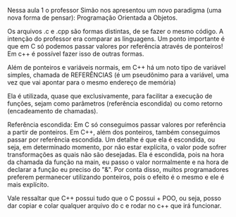 Nessa aula 1 o professor Simão nos apresentou um novo paradigma (uma nova forma de pensar): Programação Orientada a Objetos.


Os arquivos .c e .cpp são formas distintas, de se fazer o mesmo código. A intenção do professor era comparar as linguagens. Um ponto importante é que em C só podemos passar valores por referência através de ponteiros! Em c++ é possível fazer isso de outras formas.

Além de ponteiros e variáveis normais, em C++ há um noto tipo de variável simples, chamada de REFERÊNCIAS (é um pseudônimo para a variável, uma vez que vai apontar para o mesmo endereço de memória)

Ela é utilizada, quase que exclusivamente, para facilitar a execução de funções, sejam como parâmetros (referência escondida) ou como retorno (encadeamento de chamadas).


Referência escondida:
Em C só conseguimos passar valores por referência a partir de ponteiros. Em C++, além dos ponteiros, também conseguimos passar por referência escondida. Um detalhe é que ela é escondida, ou seja, em determinado momento, por não estar explícita, o valor pode sofrer transformações as quais não são desejadas. Ela é escondida, pois na hora da chamada da função na main, eu passo o valor normalmente e na hora de declarar a função eu preciso do "&". Por conta disso, muitos programadores preferem permanecer utilizando ponteiros, pois o efeito é o mesmo e ele é mais explícito.


Vale ressaltar que C++ possui tudo que o C possui + POO, ou seja, posso dar copiar e colar qualquer arquivo do c e rodar no c++ que irá funcionar.